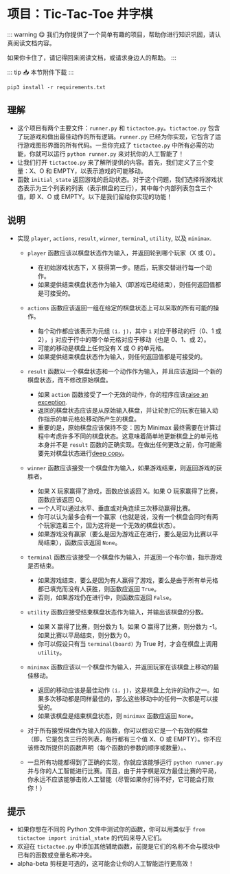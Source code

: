 # 项目：Tic-Tac-Toe 井字棋

::: warning 😋 我们为你提供了一个简单有趣的项目，帮助你进行知识巩固，请认真阅读文档内容。

如果你卡住了，请记得回来阅读文档，或请求身边人的帮助。
:::

::: tip 📥
本节附件下载 <Download url="https://cdn.xyxsw.site/code/1-Projects.zip"/>
:::

`pip3 install -r requirements.txt`

## 理解

- 这个项目有两个主要文件：`runner.py` 和 `tictactoe.py`。`tictactoe.py` 包含了玩游戏和做出最佳动作的所有逻辑。`runner.py` 已经为你实现，它包含了运行游戏图形界面的所有代码。一旦你完成了 `tictactoe.py` 中所有必需的功能，你就可以运行 `python runner.py` 来对抗你的人工智能了！
- 让我们打开 `tictactoe.py` 来了解所提供的内容。首先，我们定义了三个变量：X、O 和 EMPTY，以表示游戏的可能移动。
- 函数 `initial_state` 返回游戏的启动状态。对于这个问题，我们选择将游戏状态表示为三个列表的列表（表示棋盘的三行），其中每个内部列表包含三个值，即 X、O 或 EMPTY。以下是我们留给你实现的功能！

## 说明

- 实现 `player`, `actions`, `result`, `winner`, `terminal`, `utility`, 以及 `minimax`.

  - `player` 函数应该以棋盘状态作为输入，并返回轮到哪个玩家（X 或 O）。

    - 在初始游戏状态下，X 获得第一步。随后，玩家交替进行每一个动作。
    - 如果提供结束棋盘状态作为输入（即游戏已经结束），则任何返回值都是可接受的。
  - `actions` 函数应该返回一组在给定的棋盘状态上可以采取的所有可能的操作。

    - 每个动作都应该表示为元组 `(i，j)`，其中 `i` 对应于移动的行（0、1 或 2），`j` 对应于行中的哪个单元格对应于移动（也是 0、1、或 2）。
    - 可能的移动是棋盘上任何没有 X 或 O 的单元格。
    - 如果提供结束棋盘状态作为输入，则任何返回值都是可接受的。
  - `result` 函数以一个棋盘状态和一个动作作为输入，并且应该返回一个新的棋盘状态，而不修改原始棋盘。

    - 如果 `action` 函数接受了一个无效的动作，你的程序应该<u>raise an exception</u>.
    - 返回的棋盘状态应该是从原始输入棋盘，并让轮到它的玩家在输入动作指示的单元格处移动所产生的棋盘。
    - 重要的是，原始棋盘应该保持不变：因为 Minimax 最终需要在计算过程中考虑许多不同的棋盘状态。这意味着简单地更新棋盘上的单元格本身并不是 `result` 函数的正确实现。在做出任何更改之前，你可能需要先对棋盘状态进行<u>deep copy</u>。
  - `winner` 函数应该接受一个棋盘作为输入，如果游戏结束，则返回游戏的获胜者。

    - 如果 X 玩家赢得了游戏，函数应该返回 X。如果 O 玩家赢得了比赛，函数应该返回 O。
    - 一个人可以通过水平、垂直或对角连续三次移动赢得比赛。
    - 你可以认为最多会有一个赢家（也就是说，没有一个棋盘会同时有两个玩家连着三个，因为这将是一个无效的棋盘状态）。
    - 如果游戏没有赢家（要么是因为游戏正在进行，要么是因为比赛以平局结束），函数应该返回 `None`。
  - `terminal` 函数应该接受一个棋盘作为输入，并返回一个布尔值，指示游戏是否结束。

    - 如果游戏结束，要么是因为有人赢得了游戏，要么是由于所有单元格都已填充而没有人获胜，则函数应返回 `True`。
    - 否则，如果游戏仍在进行中，则函数应返回 `False`。
  - `utility` 函数应接受结束棋盘状态作为输入，并输出该棋盘的分数。

    - 如果 X 赢得了比赛，则分数为 1。如果 O 赢得了比赛，则分数为 -1。如果比赛以平局结束，则分数为 0。
    - 你可以假设只有当 `terminal(board)` 为 True 时，才会在棋盘上调用 `utility`。
  - `minimax` 函数应该以一个棋盘作为输入，并返回玩家在该棋盘上移动的最佳移动。

    - 返回的移动应该是最佳动作 `(i，j)`，这是棋盘上允许的动作之一。如果多次移动都是同样最佳的，那么这些移动中的任何一次都是可以接受的。
    - 如果该棋盘是结束棋盘状态，则 `minimax` 函数应返回 `None`。
  - 对于所有接受棋盘作为输入的函数，你可以假设它是一个有效的棋盘（即，它是包含三行的列表，每行都有三个值 X、O 或 EMPTY）。你不应该修改所提供的函数声明（每个函数的参数的顺序或数量）。、
  - 一旦所有功能都得到了正确的实现，你就应该能够运行 `python runner.py` 并与你的人工智能进行比赛。而且，由于井字棋是双方最佳比赛的平局，你永远不应该能够击败人工智能（尽管如果你打得不好，它可能会打败你！）

## 提示

- 如果你想在不同的 Python 文件中测试你的函数，你可以用类似于 `from tictactoe import initial_state` 的代码来导入它们。
- 欢迎在 `tictactoe.py` 中添加其他辅助函数，前提是它们的名称不会与模块中已有的函数或变量名称冲突。
- alpha-beta 剪枝是可选的，这可能会让你的人工智能运行更高效！

